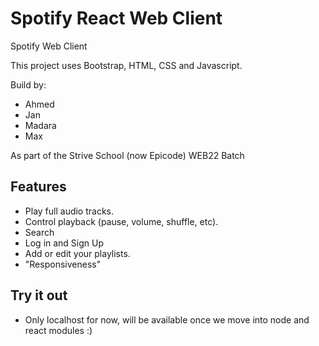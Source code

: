 # Spotify React Web Client

Spotify Web Client

This project uses Bootstrap, HTML, CSS and Javascript.

Build by:
- Ahmed
- Jan
- Madara
- Max

As part of the Strive School (now Epicode) WEB22 Batch

## Features

- Play full audio tracks.
- Control playback (pause, volume, shuffle, etc).
- Search 
- Log in and Sign Up
- Add or edit your playlists.
- "Responsiveness"

## Try it out
- Only localhost for now, will be available once we move into node and react modules :)
